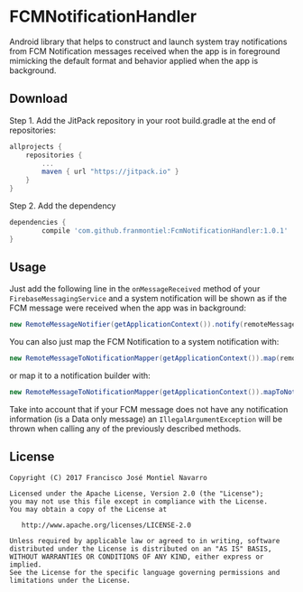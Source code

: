 FCMNotificationHandler
===============================
Android library that helps to construct and launch system tray notifications from FCM Notification messages received when the app is in foreground mimicking the default format and behavior applied when the app is background.

Download
--------
Step 1. Add the JitPack repository in your root build.gradle at the end of repositories:
```groovy
allprojects {
    repositories {
        ...
        maven { url "https://jitpack.io" }
    }
}
```
Step 2. Add the dependency
```groovy
dependencies {
        compile 'com.github.franmontiel:FcmNotificationHandler:1.0.1'
}
```
Usage
-----
Just add the following line in the `onMessageReceived` method of your `FirebaseMessagingService` and a system notification will be shown as if the FCM message were received when the app was in background:
```java
new RemoteMessageNotifier(getApplicationContext()).notify(remoteMessage);
```

You can also just map the FCM Notification to a system notification with:
```java
new RemoteMessageToNotificationMapper(getApplicationContext()).map(remoteMessage);
```
or map it to a notification builder with:
```java
new RemoteMessageToNotificationMapper(getApplicationContext()).mapToNotificationBuilder(remoteMessage);
```
Take into account that if your FCM message does not have any notification information (is a Data only message) an `IllegalArgumentException` will be thrown when calling any of the previously described methods.

License
-------
    Copyright (C) 2017 Francisco José Montiel Navarro

    Licensed under the Apache License, Version 2.0 (the "License");
    you may not use this file except in compliance with the License.
    You may obtain a copy of the License at

       http://www.apache.org/licenses/LICENSE-2.0

    Unless required by applicable law or agreed to in writing, software
    distributed under the License is distributed on an "AS IS" BASIS,
    WITHOUT WARRANTIES OR CONDITIONS OF ANY KIND, either express or implied.
    See the License for the specific language governing permissions and
    limitations under the License.
